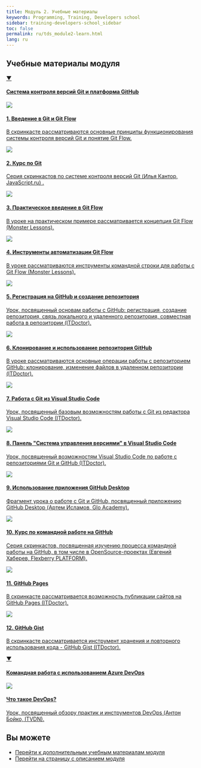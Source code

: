 ```yaml
---
title: Модуль 2. Учебные материалы
keywords: Programming, Training, Developers school
sidebar: training-developers-school_sidebar
toc: false
permalink: ru/tds_module2-learn.html
lang: ru
---
```


## Учебные материалы модуля

<div class="panel-group">
    <div class="panel panel-default">
        <div class="panel-heading">
            <a class="pull-right spoiler-push" data-toggle="collapse" href="#collapse1">&#9660;</a>
            <h4 class="panel-title">
                <a data-toggle="collapse" href="#collapse1">
                Система контроля версий Git и платформа GitHub</a>
            </h4>
        </div>
        <div id="collapse1" class="panel-collapse collapse in">
            <div class="panel-body">
                <div class="row items">
                    <div class="col-sm-6 col-md-4 portfolio-item">
                        <a href="{{ 'https://www.youtube.com/watch?v=U7_WQI3oy6Y' | relative_url }}" class="portfolio-link" target="_blank">
                            <div class="img-wrapper">
                                <img src="{{ "/images/pages/trainings/developers-school/module2/git-introduction.jpg" | relative_url}}" class="products-img">
                            </div>
                            <h4><span class="item-head">1. Введение в Git и Git Flow</span></h4>
                            <p>В скринкасте рассматриваются основные принципы функционирования системы контроля версий Git и понятие Git Flow.</p>
                        </a>
                    </div>
                    <div class="col-sm-6 col-md-4 portfolio-item">
                        <a href="{{ 'https://www.youtube.com/playlist?list=PLDyvV36pndZHkDRik6kKF6gSb0N0W995h' | relative_url }}" class="portfolio-link" target="_blank">
                            <div class="img-wrapper">
                                <img src="{{ "/images/pages/trainings/developers-school/module2/git-course.jpg" | relative_url}}" class="products-img">
                            </div>
                            <h4><span class="item-head">2. Курс по Git</span></h4>
                            <p>Серия скринкастов по системе контроля версий Git (Илья Кантор, JavaScript.ru) .</p>
                        </a>
                    </div>
                    <div class="col-sm-6 col-md-4 portfolio-item">
                        <a href="{{ 'https://www.youtube.com/watch?v=Dw2FzMigkVU' | relative_url }}" class="portfolio-link" target="_blank">
                            <div class="img-wrapper">
                                <img src="{{ "/images/pages/trainings/developers-school/module2/git-flow-introduction.jpg" | relative_url}}" class="products-img">
                            </div>
                            <h4><span class="item-head">3. Практическое введение в Git Flow</span></h4>
                            <p>В уроке на практическом примере рассматривается концепция Git Flow (Monster Lessons).</p>
                        </a>
                    </div>
                </div>
                <div class="row items">
                    <div class="col-sm-6 col-md-4 portfolio-item">
                        <a href="{{ 'https://www.youtube.com/watch?v=7hqxujnwmdA' | relative_url }}" class="portfolio-link" target="_blank">
                            <div class="img-wrapper">
                                <img src="{{ "/images/pages/trainings/developers-school/module2/git-flow-automation.jpg" | relative_url}}" class="products-img">
                            </div>
                            <h4><span class="item-head">4. Инструменты автоматизации Git Flow</span></h4>
                            <p>В уроке рассматриваются инструменты командной строки для работы с Git Flow (Monster Lessons).</p>
                        </a>
                    </div>
                    <div class="col-sm-6 col-md-4 portfolio-item">
                        <a href="{{ 'https://www.youtube.com/watch?v=9dkzbSnN2FQ' | relative_url }}" class="portfolio-link" target="_blank">
                            <div class="img-wrapper">
                                <img src="{{ "/images/pages/trainings/developers-school/module2/github-intro.jpg" | relative_url}}" class="products-img">
                            </div>
                            <h4><span class="item-head">5. Регистрация на GitHub и создание репозитория</span></h4>
                            <p>Урок, посвященный основам работы с GitHub: регистрация, создание репозитория, связь локального и удаленного репозитория, совместная работа в репозитории (ITDoctor).</p>
                        </a>
                    </div>
                    <div class="col-sm-6 col-md-4 portfolio-item">
                        <a href="{{ 'https://www.youtube.com/watch?v=Pl0xwUicJDc' | relative_url }}" class="portfolio-link" target="_blank">
                            <div class="img-wrapper">
                                <img src="{{ "/images/pages/trainings/developers-school/module2/github-working.jpg" | relative_url}}" class="products-img">
                            </div>
                            <h4><span class="item-head">6. Клонирование и использование репозитория GitHub</span></h4>
                            <p>В уроке рассматриваются основные операции работы с репозиторием GitHub: клонирование, изменение файлов в удаленном репозитории (ITDoctor).</p>
                        </a>
                    </div>
                </div>
                <div class="row items">
                    <div class="col-sm-6 col-md-4 portfolio-item">
                        <a href="{{ 'https://www.youtube.com/watch?v=YxATSZRx3ps' | relative_url }}" class="portfolio-link" target="_blank">
                            <div class="img-wrapper">
                                <img src="{{ "/images/pages/trainings/developers-school/module2/git-vs-code.jpg" | relative_url}}" class="products-img">
                            </div>
                            <h4><span class="item-head">7. Работа с Git из Visual Studio Code</span></h4>
                            <p>Урок, посвященный базовым возможностям работы с Git из редактора Visual Studio Code (ITDoctor).</p>
                        </a>
                    </div>
                    <div class="col-sm-6 col-md-4 portfolio-item">
                        <a href="{{ 'https://www.youtube.com/watch?v=z5gOy8cBle0' | relative_url }}" class="portfolio-link" target="_blank">
                            <div class="img-wrapper">
                                <img src="{{ "/images/pages/trainings/developers-school/module2/source-control-vs-code.jpg" | relative_url}}" class="products-img">
                            </div>
                            <h4><span class="item-head">8. Панель "Система управления версиями" в Visual Studio Code</span></h4>
                            <p>Урок, посвященный возможностям Visual Studio Code по работе с репозиториями Git и GitHub (ITDoctor).</p>
                        </a>
                    </div>
                    <div class="col-sm-6 col-md-4 portfolio-item">
                        <a href="{{ 'https://www.youtube.com/watch?v=hyUBMmL0WtA&start=348' | relative_url }}" class="portfolio-link" target="_blank">
                            <div class="img-wrapper">
                                <img src="{{ "/images/pages/trainings/developers-school/module2/github-desktop.jpg" | relative_url}}" class="products-img">
                            </div>
                            <h4><span class="item-head">9. Использование приложения GitHub Desktop</span></h4>
                            <p>Фрагмент урока о работе с Git и GitHub, посвященный приложению GitHub Desktop (Артем Исламов, Glo Academy).</p>
                        </a>
                    </div>
                </div>
                <div class="row items">
                    <div class="col-sm-6 col-md-4 portfolio-item">
                        <a href="{{ 'https://www.youtube.com/playlist?list=PLlhqsC7hBaSewVS0F_V3obDVGF8Lo5eSb' | relative_url }}" class="portfolio-link" target="_blank">
                            <div class="img-wrapper">
                                <img src="{{ "/images/pages/trainings/developers-school/module2/github-course.jpg" | relative_url}}" class="products-img">
                            </div>
                            <h4><span class="item-head">10. Курс по командной работе на GitHub</span></h4>
                            <p>Серия скринкастов, посвященная изучению процесса командной работы на GitHub, в том числе в OpenSource-проектах (Евгений Хаберев, Flexberry PLATFORM).</p>
                        </a>
                    </div>
                    <div class="col-sm-6 col-md-4 portfolio-item">
                        <a href="{{ 'https://www.youtube.com/watch?v=K7m1q_-chqo' | relative_url }}" class="portfolio-link" target="_blank">
                            <div class="img-wrapper">
                                <img src="{{ "/images/pages/trainings/developers-school/module2/github-pages.jpg" | relative_url}}" class="products-img">
                            </div>
                            <h4><span class="item-head">11. GitHub Pages</span></h4>
                            <p>В скринкасте рассматривается возможность публикации сайтов на GitHub Pages (ITDoctor).</p>
                        </a>
                    </div>
                    <div class="col-sm-6 col-md-4 portfolio-item">
                        <a href="{{ 'https://www.youtube.com/watch?v=80_vjSgrudY' | relative_url }}" class="portfolio-link" target="_blank">
                            <div class="img-wrapper">
                                <img src="{{ "/images/pages/trainings/developers-school/module2/github-gist.jpg" | relative_url}}" class="products-img">
                            </div>
                            <h4><span class="item-head">12. GitHub Gist</span></h4>
                            <p>В скринкасте рассматривается инструмент хранения и повторного использования кода - GitHub Gist (ITDoctor).</p>
                        </a>
                    </div>
                </div>
            </div>
        </div>
    </div>
</div>

<div class="panel-group">
    <div class="panel panel-default">
        <div class="panel-heading">
            <a class="pull-right spoiler-push" data-toggle="collapse" href="#collapse2">&#9660;</a>
            <h4 class="panel-title">
                <a data-toggle="collapse" href="#collapse2">
                Командная работа с использованием Azure DevOps</a>
            </h4>
        </div>
        <div id="collapse2" class="panel-collapse collapse in">
            <div class="panel-body">
                <div class="row items">
                    <div class="col-sm-6 col-md-4 portfolio-item">
                        <a href="{{ 'https://www.youtube.com/watch?v=YxSYMRLmwDk' | relative_url }}" class="portfolio-link" target="_blank">
                            <div class="img-wrapper">
                                <img src="{{ "/images/pages/trainings/developers-school/module2/what-is-dev-ops.jpg" | relative_url}}" class="products-img">
                            </div>
                            <h4><span class="item-head">Что такое DevOps?</span></h4>
                            <p>Урок, посвященный обзору практик и инструментов DevOps (Антон Бойко, ITVDN).</p>
                        </a>
                    </div>
                </div>
            </div>
        </div>
    </div>
</div>


## Вы можете

* [Перейти к дополнительным учебным материалам модуля](tds_module2-appendix.html) <i class="fa fa-arrow-right" aria-hidden="true"></i>
* <i class="fa fa-arrow-left" aria-hidden="true"></i> [Перейти на страницу с описанием модуля](tds_module2-about.html)
